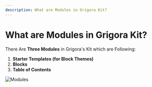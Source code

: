 ```yaml
---
description: What are Modules in Grigora Kit?
---
```


# What are Modules in Grigora Kit?

There Are **Three Modules** in Grigora's Kit which are Following:

1) **Starter Templates (for Block Themes)**
2) **Blocks**
3) **Table of Contents**

![Modules](/img/tutorial/Modules.webp)
